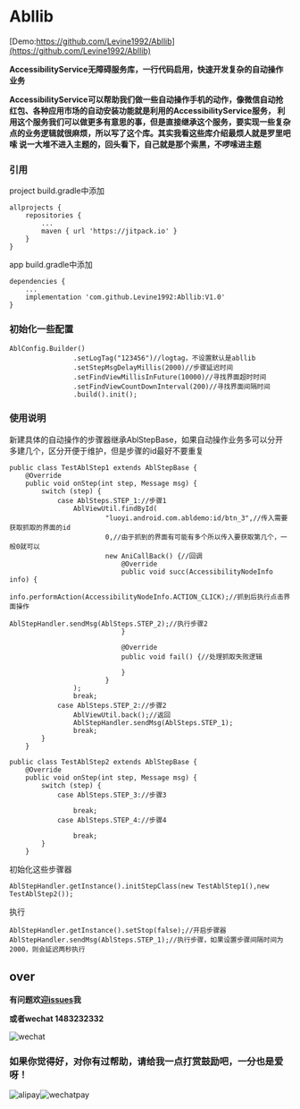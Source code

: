 # Abllib   

[Demo:https://github.com/Levine1992/Abllib](https://github.com/Levine1992/Abllib)

**AccessibilityService无障碍服务库，一行代码启用，快速开发复杂的自动操作业务**
 
 **AccessibilityService可以帮助我们做一些自动操作手机的动作，像微信自动抢红包、各种应用市场的自动安装功能就是利用的AccessibilityService服务，
利用这个服务我们可以做更多有意思的事，但是直接继承这个服务，要实现一些复杂点的业务逻辑就很麻烦，所以写了这个库。其实我看这些库介绍最烦人就是罗里吧嗦
说一大堆不进入主题的，回头看下，自己就是那个索黑，不啰嗦进主题** 

### 引用
project build.gradle中添加

```
allprojects {
    repositories {
        ...
        maven { url 'https://jitpack.io' }
    }
}
```
app build.gradle中添加

```
dependencies {
    ...
    implementation 'com.github.Levine1992:Abllib:V1.0'
}
```

### 初始化一些配置

```
AblConfig.Builder()
                .setLogTag("123456")//logtag，不设置默认是abllib
                .setStepMsgDelayMillis(2000)//步骤延迟时间
                .setFindViewMillisInFuture(10000)//寻找界面超时时间
                .setFindViewCountDownInterval(200)//寻找界面间隔时间
                .build().init();
```
### 使用说明
新建具体的自动操作的步骤器继承AblStepBase，如果自动操作业务多可以分开多建几个，区分开便于维护，但是步骤的id最好不要重复

```
public class TestAblStep1 extends AblStepBase {
    @Override
    public void onStep(int step, Message msg) {
        switch (step) {
            case AblSteps.STEP_1://步骤1
                AblViewUtil.findById(
                        "luoyi.android.com.abldemo:id/btn_3",//传入需要获取抓取的界面的id
                        0,//由于抓到的界面有可能有多个所以传入要获取第几个，一般0就可以
                        new AniCallBack() {//回调
                            @Override
                            public void succ(AccessibilityNodeInfo info) {
                                info.performAction(AccessibilityNodeInfo.ACTION_CLICK);//抓到后执行点击界面操作
                                AblStepHandler.sendMsg(AblSteps.STEP_2);//执行步骤2
                            }

                            @Override
                            public void fail() {//处理抓取失败逻辑

                            }
                        }
                );
                break;
            case AblSteps.STEP_2://步骤2
                AblViewUtil.back();//返回
                AblStepHandler.sendMsg(AblSteps.STEP_1);
                break;
        }
    }
```

```
public class TestAblStep2 extends AblStepBase {
    @Override
    public void onStep(int step, Message msg) {
        switch (step) {
            case AblSteps.STEP_3://步骤3
                
                break;
            case AblSteps.STEP_4://步骤4
                
                break;
        }
    }
```


 初始化这些步骤器

```
AblStepHandler.getInstance().initStepClass(new TestAblStep1(),new TestAblStep2());
```

执行

```
AblStepHandler.getInstance().setStop(false);//开启步骤器
AblStepHandler.sendMsg(AblSteps.STEP_1);//执行步骤，如果设置步骤间隔时间为2000，则会延迟两秒执行
```

 
## over

 **有问题欢迎[issues](http://https://github.com/Levine1992/Abllib/issues)我** 
 
**或者wechat 1483232332** 

![wechat](https://images.gitee.com/uploads/images/2019/0423/004159_d950eb4d_1032805.jpeg "微信图片_20190423003615的撒的撒打算.jpg")


### 如果你觉得好，对你有过帮助，请给我一点打赏鼓励吧，一分也是爱呀！
![alipay](https://images.gitee.com/uploads/images/2019/0423/005106_60aa66ce_1032805.jpeg "微信图片_20190423004712_WPS图片aaaaaaaaaaaaa.jpg")![wechatpay](https://images.gitee.com/uploads/images/2019/0423/005132_f8233492_1032805.jpeg "微信图片_20190423004718_WPS图片bbbbbbbb.jpg")
